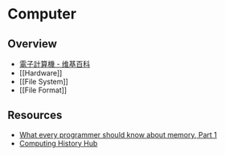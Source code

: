 # Computer

## Overview

- [電子計算機 - 维基百科](https://zh.wikipedia.org/wiki/%E9%9B%BB%E5%AD%90%E8%A8%88%E7%AE%97%E6%A9%9F)
- [[Hardware]]
- [[File System]]
- [[File Format]]

## Resources

- [What every programmer should know about memory, Part 1](http://lwn.net/Articles/250967/?rss=1)
- [Computing History Hub](https://www.notion.so/Computing-History-Hub-be72f307fc2e4b05abe3dc67eb937521)

